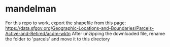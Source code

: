 # mandelman

For this repo to work, export the shapefile from this page: https://data.sfgov.org/Geographic-Locations-and-Boundaries/Parcels-Active-and-Retired/acdm-wktn
After unzipping the downloaded file, rename the folder to 'parcels' and move it to this directory
